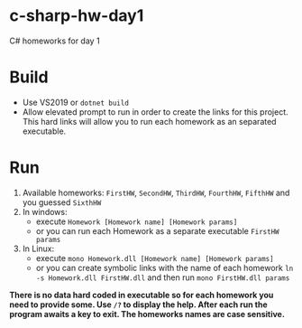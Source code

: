 # c-sharp-hw-day1
C# homeworks for day 1

# Build
- Use VS2019 or `dotnet build`
- Allow elevated prompt to run in order to create the links for this project. This hard links will allow you to run each homework as an separated executable.

# Run
1. Available homeworks: `FirstHW`, `SecondHW`, `ThirdHW`, `FourthHW`, `FifthHW` and you guessed `SixthHW`
2. In windows: 
	- execute `Homework [Homework name] [Homework params]`
	- or you can run each Homework as a separate executable `FirstHW params`
3. In Linux:
	- execute `mono Homework.dll [Homework name] [Homework params]`
	- or you can create symbolic links with the name of each homework `ln -s Homework.dll FirstHW.dll` and then run `mono FirstHW.dll params`

**There is no data hard coded in executable so for each homework you need to provide some. Use `/?` to display the help.
After each run the program awaits a key to exit.
The homeworks names are case sensitive.**
